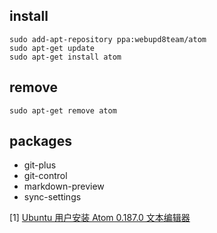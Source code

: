 ## install
```
sudo add-apt-repository ppa:webupd8team/atom
sudo apt-get update
sudo apt-get install atom
```

## remove
```
sudo apt-get remove atom
```

## packages
* git-plus
* git-control
* markdown-preview
* sync-settings

[1] [Ubuntu 用户安装 Atom 0.187.0 文本编辑器](http://imcn.me/html/y2015/23471.html)
